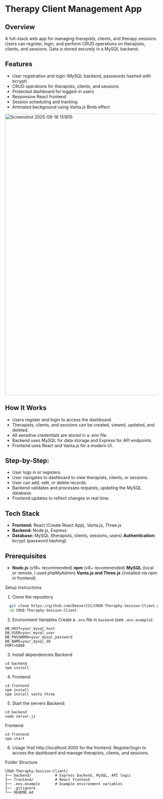 # Therapy Client Management App

## Overview
A full-stack web app for managing therapists, clients, and therapy sessions. Users can register, login, and perform CRUD operations on therapists, clients, and sessions. Data is stored securely in a MySQL backend.

## Features
- User registration and login (MySQL backend, passwords hashed with bcrypt)
- CRUD operations for therapists, clients, and sessions
- Protected dashboard for logged-in users
- Responsive React frontend
- Session scheduling and tracking
- Animated background using Vanta.js Birds effect

<img width="1919" height="926" alt="Screenshot 2025-09-18 151815" src="https://github.com/user-attachments/assets/33486c5a-06b8-4fe5-9478-a58bf8f698cc" />
  

## How It Works
- Users register and login to access the dashboard.
- Therapists, clients, and sessions can be created, viewed, updated, and deleted.
- All sensitive credentials are stored in a .env file.
- Backend uses MySQL for data storage and Express for API endpoints.
- Frontend uses React and Vanta.js for a modern UI.

## Step-by-Step: 
- User logs in or registers.
- User navigates to dashboard to view therapists, clients, or sessions.
- User can add, edit, or delete records.
- Backend validates and processes requests, updating the MySQL database.
- Frontend updates to reflect changes in real time.

## Tech Stack
- **Frontend:** React (Create React App), Vanta.js, Three.js
- **Backend:** Node.js, Express
- **Database:** MySQL (therapists, clients, sessions, users)
**Authentication:** bcrypt (password hashing)

## Prerequisites
- **Node.js** (v18+ recommended)
**npm** (v8+ recommended)
**MySQL** (local or remote, I used phpMyAdmin)
**Vanta.js and Three.js** (installed via npm in frontend)

Setup Instructions
1. Clone the repository
```bash
  git clone https://github.com/Deezer231/CRUD-Theraphy-Session-Client.git
  cd CRUD-Theraphy-Session-Client
```

2. Environment Variables
Create a `.env` file in `backend` (see `.env.example`):
```
DB_HOST=your_mysql_host
DB_USER=your_mysql_user
DB_PASSWORD=your_mysql_password
DB_NAME=your_mysql_db
PORT=5000
```
3. Install dependencies
Backend
```
cd backend
npm install
```
4. Frontend
```
cd frontend
npm install
npm install vanta three
```
5. Start the servers
Backend:
```
cd backend
node server.js
```
Frontend:
```
cd frontend
npm start
```
6. Usage
Visit http://localhost:3000 for the frontend.
Register/login to access the dashboard and manage therapists, clients, and sessions.

Folder Structure
```
CRUD-Theraphy-Session-Client/
├── backend/           # Express backend, MySQL, API logic
├── frontend/          # React frontend
├── .env.example       # Example environment variables
├── .gitignore
└── README.md
```
